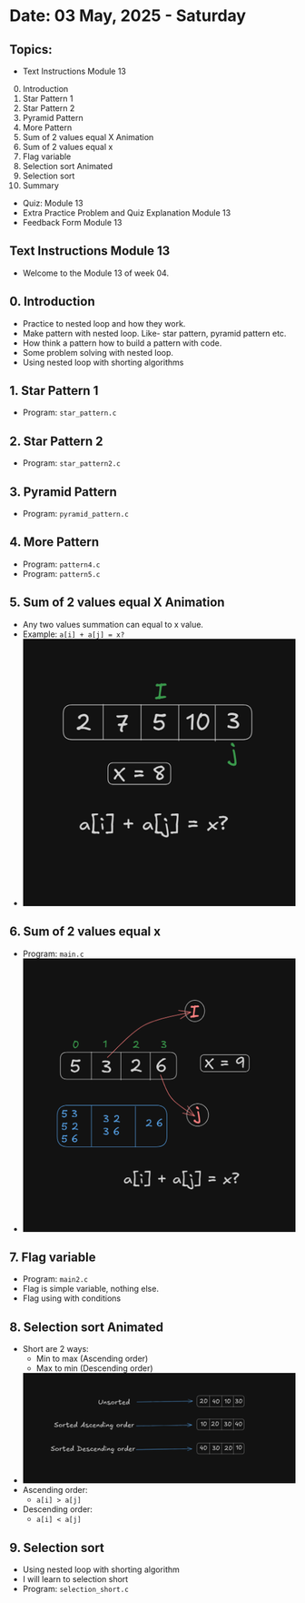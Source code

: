 # Date: 03 May, 2025 - Saturday

## Topics:
- Text Instructions Module 13
0. Introduction
1. Star Pattern 1
2. Star Pattern 2
3. Pyramid Pattern
4. More Pattern
5. Sum of 2 values equal X Animation
6. Sum of 2 values equal x
7. Flag variable
8. Selection sort Animated
9. Selection sort
10. Summary
- Quiz: Module 13
- Extra Practice Problem and Quiz Explanation Module 13
- Feedback Form Module 13

## Text Instructions Module 13
- Welcome to the Module 13 of week 04.

## 0. Introduction
- Practice to nested loop and how they work.
- Make pattern with nested loop. Like- star pattern, pyramid pattern etc.
- How think a pattern how to build a pattern with code.
- Some problem solving with nested loop.
- Using nested loop with shorting algorithms

## 1. Star Pattern 1
- Program: `star_pattern.c`

## 2. Star Pattern 2
- Program: `star_pattern2.c`

## 3. Pyramid Pattern
- Program: `pyramid_pattern.c`

## 4. More Pattern
- Program: `pattern4.c`
- Program: `pattern5.c`

## 5. Sum of 2 values equal X Animation
- Any two values summation can equal to x value.
- Example: `a[i] + a[j] = x?`
- ![Draw](./images/draw.png)

## 6. Sum of 2 values equal x
- Program: `main.c`
- ![Program drawing](./images/draw2.png)

## 7. Flag variable
- Program: `main2.c`
- Flag is simple variable, nothing else.
- Flag using with conditions

## 8. Selection sort Animated
- Short are 2 ways:
    - Min to max (Ascending order)
    - Max to min (Descending order)
- ![Shorted draw](./images/draw3.png)
- Ascending order:
    - `a[i] > a[j]`
- Descending order:
    - `a[i] < a[j]`

## 9. Selection sort
- Using nested loop with shorting algorithm
- I will learn to selection short
- Program: `selection_short.c`